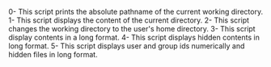 0- This script prints the absolute pathname of the current working directory.
1- This script displays the content of the current directory.
2- This script changes the working directory to the user's home directory.
3- This script display contents in a long format.
4- This script displays hidden contents in long format.
5- This script displays user and group ids  numerically and hidden files in long format.
